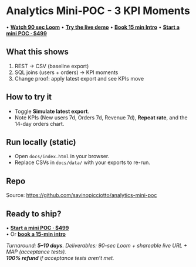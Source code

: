 # Analytics Mini-POC - 3 KPI Moments

• [**Watch 90 sec Loom**](https://www.loom.com/share/2b97ef1f9b204054ae7cec6c1d21cf8c?utm_source=readme-analytics&utm_medium=link&utm_campaign=watch_90s)
• [**Try the live demo**](https://savinopicciotto.github.io/analytics-mini-poc/?utm_source=readme-analytics&utm_medium=link&utm_campaign=try_demo)
• [**Book 15 min Intro**](https://calendly.com/savinop/intro?utm_source=readme-analytics&utm_medium=link&utm_campaign=book_intro)
• [**Start a mini POC · $499**](https://stan.store/Savino/p/minipoc?utm_source=readme-analytics&utm_medium=link&utm_campaign=mini_poc)

## What this shows
1. REST → CSV (baseline export)
2. SQL joins (users + orders) → KPI moments
3. Change proof: apply latest export and see KPIs move

## How to try it
- Toggle **Simulate latest export**.
- Note KPIs (New users 7d, Orders 7d, Revenue 7d), **Repeat rate**, and the 14-day orders chart.

## Run locally (static)
- Open `docs/index.html` in your browser.
- Replace CSVs in `docs/data/` with your exports to re-run.

## Repo
Source: https://github.com/savinopicciotto/analytics-mini-poc

## Ready to ship?
• [**Start a mini POC · $499**](https://stan.store/Savino/p/minipoc?utm_source=readme-analytics&utm_medium=link&utm_campaign=mini_poc)  
• Or [**book a 15-min intro**](https://calendly.com/savinop/intro?utm_source=readme-analytics&utm_medium=link&utm_campaign=book_intro)

*Turnaround: **5–10 days**. Deliverables: 90-sec Loom + shareable live URL + MAP (acceptance tests).  
**100% refund** if acceptance tests aren’t met.*
